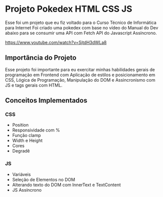 # Projeto Pokedex HTML CSS JS

Esse foi um projeto que eu fiz voltado para o Curso Técnico de Informática para Internet Foi criado uma pokedex com base no vídeo do Manual do Dev abaixo para se consumir uma API com Fetch API do Javascript Assíncrono.

https://www.youtube.com/watch?v=SjtdH3dWLa8

## Importãncia do Projeto

Esse projeto foi importante para eu exercitar minhas habilidades gerais de programação em Frontend com Aplicação de estilos e posicionamento em CSS, Lógica de Programação, Manipulação do DOM e Assincronismo com JS e tags gerais com HTML.

## Conceitos Implementados

### CSS

* Position
* Responsividade com %
* Função clamp
* Width e Height
* Cores
* Degradê

### JS

* Variáveis
* Seleção de Elementos no DOM
* Alterando texto do DOM com InnerText e TextContent
* JS Assíncrono
